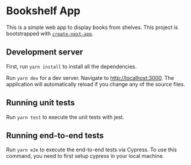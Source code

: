 # Bookshelf App

This is a simple web app to display books from shelves.
This project is bootstrapped with [`create-next-app`](https://nextjs.org/docs/app/api-reference/cli/create-next-app).

## Development server

First, run `yarn install` to install all the dependencies.

Run `yarn dev` for a dev server. Navigate to [http://localhost:3000](http://localhost:3000). The application will automatically reload if you change any of the source files.

## Running unit tests

Run `yarn test` to execute the unit tests with jest.

## Running end-to-end tests

Run `yarn e2e` to execute the end-to-end tests via Cypress. To use this command, you need to first setup cypress in your local machine.
